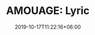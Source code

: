 ---
title: "AMOUAGE: Lyric"
category: "AMOUAGE"
gender: "For Woman"
date: 2019-10-17T11:22:16+06:00
draft: false

# meta description
description : "50 ml" 


# product Price
price: "240"

# Product Short Description
shortDescription:  "Beyond the transient beauty and purity of Lyric lingers a poignant song without a beginning and an end. Inspired by the rose, Lyric is a floral oriental fragrance suspended in time with a mythical melody.  **INGREDIENTS**: Bergamot, Spicy Cardamom, Cinnamon, Ginger. Rose, Angelica, Jasmine, Ylang-ylang, Geranium, Orris. Oakmoss, Musk, Wood, Patchouli, Vetiver, Sandalwood, Vanilla, Tonka Bean, Frankincense. **50ml-EDP-WOMAN**"

#product ID
productID: "29"

# type must be "products"
type: "products"

# product Images
# first image will be shown in the product page
images:
  - image: "images/products/amouage/LyricW50.jpg"
 
---